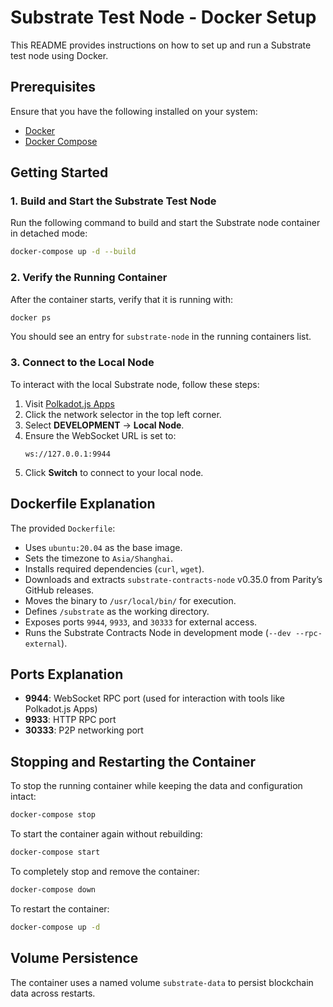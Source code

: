 # Substrate Test Node - Docker Setup

This README provides instructions on how to set up and run a Substrate test node using Docker.

## Prerequisites
Ensure that you have the following installed on your system:
- [Docker](https://docs.docker.com/get-docker/)
- [Docker Compose](https://docs.docker.com/compose/install/)

## Getting Started

### 1. Build and Start the Substrate Test Node
Run the following command to build and start the Substrate node container in detached mode:

```bash
docker-compose up -d --build
```

### 2. Verify the Running Container
After the container starts, verify that it is running with:

```bash
docker ps
```

You should see an entry for `substrate-node` in the running containers list.

### 3. Connect to the Local Node

To interact with the local Substrate node, follow these steps:

1. Visit [Polkadot.js Apps](https://polkadot.js.org/apps/)
2. Click the network selector in the top left corner.
3. Select **DEVELOPMENT** -> **Local Node**.
4. Ensure the WebSocket URL is set to:
   ```
   ws://127.0.0.1:9944
   ```
5. Click **Switch** to connect to your local node.

## Dockerfile Explanation

The provided `Dockerfile`:

- Uses `ubuntu:20.04` as the base image.
- Sets the timezone to `Asia/Shanghai`.
- Installs required dependencies (`curl`, `wget`).
- Downloads and extracts `substrate-contracts-node` v0.35.0 from Parity’s GitHub releases.
- Moves the binary to `/usr/local/bin/` for execution.
- Defines `/substrate` as the working directory.
- Exposes ports `9944`, `9933`, and `30333` for external access.
- Runs the Substrate Contracts Node in development mode (`--dev --rpc-external`).

## Ports Explanation

- **9944**: WebSocket RPC port (used for interaction with tools like Polkadot.js Apps)
- **9933**: HTTP RPC port
- **30333**: P2P networking port

## Stopping and Restarting the Container

To stop the running container while keeping the data and configuration intact:

```bash
docker-compose stop
```

To start the container again without rebuilding:

```bash
docker-compose start
```

To completely stop and remove the container:

```bash
docker-compose down
```

To restart the container:

```bash
docker-compose up -d
```

## Volume Persistence
The container uses a named volume `substrate-data` to persist blockchain data across restarts.